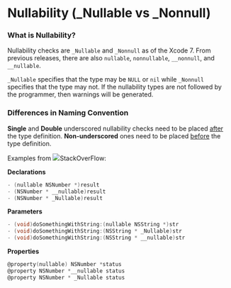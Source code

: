 <h1>Nullability (_Nullable vs _Nonnull)</h1>

<h3>What is Nullability?</h3>

Nullability checks are `_Nullable` and `_Nonnull` as of the Xcode 7. From previous releases, there are also `nullable`, `nonnullable`, `__nonnull`, and `__nullable`.

`_Nullable` specifies that the type may be `NULL` or `nil` while `_Nonnull` specifies that the type may not. If the nullability types are not followed by the programmer, then warnings will be generated.

<h3>Differences in Naming Convention</h3>

<strong>Single</strong> and <strong>Double</strong> underscored nullability checks need to be placed <u>after</u> the type definition. <strong>Non-underscored</strong> ones need to be placed <u>before</u> the type definition. 

Examples from <img src="http://stackoverflow.com/questions/32452889/difference-between-nullable-nullable-and-nullable-in-objective-c">StackOverFlow</img>:

<strong>Declarations</strong>
```Objective-C
- (nullable NSNumber *)result
- (NSNumber * __nullable)result
- (NSNumber * _Nullable)result
```

<strong>Parameters</strong>
```Objective-C
- (void)doSomethingWithString:(nullable NSString *)str
- (void)doSomethingWithString:(NSString * _Nullable)str
- (void)doSomethingWithString:(NSString * __nullable)str
```

<strong>Properties</strong>
```Objective-C
@property(nullable) NSNumber *status
@property NSNumber *__nullable status
@property NSNumber * _Nullable status
```